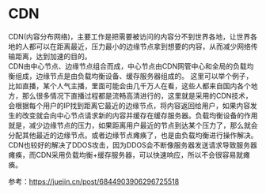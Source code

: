 # CDN

CDN(内容分布网络)，主要工作是把需要被访问的内容分不到世界各地，让世界各地的人都可以在距离最近，压力最小的边缘节点拿到想要的内容，从而减少网络传输距离，达到加速的目的。  
CDN由中心节点、边缘节点组合而成，中心节点由CDN网管中心和全局的负载均衡组成，边缘节点是由负载均衡设备、缓存服务器组成的。
这里可以举个例子，比如直播，某个人气主播，里面可能会由几千万人在看，这些人都来自国内各个地方，那么很多情况下直播过程都是流畅高清进行的，这里就是采用的CDN技术，会根据每个用户的IP找到距离它最近的边缘节点，将内容返回给用户，如果内容发生的改变就会向中心节点请求新的内容并缓存在缓存服务器。负载均衡设备的作用就是，减少边缘节点的压力，如果距离用户最近的节点到达某个压力了，那么就会分配其他最近的边缘节点。或者边缘节点瘫痪了，也是由负载均衡进行操作解决。CDN也较好的解决了DDOS攻击，因为DDOS会不断像服务器发送请求导致服务器瘫痪，而CDN采用负载均衡+缓存服务器，可以快速响应，所以不会很容易就瘫痪。  

参考：https://juejin.cn/post/6844903906296725518
